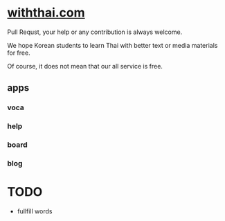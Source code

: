# [withthai.com](https://www.withthai.com)

Pull Requst, your help or any contribution is always welcome.

We hope Korean students to learn Thai with better text or media materials for free.

Of course, it does not mean that our all service is free.


## apps

### voca

### help

### board

### blog

# TODO

- fullfill words
